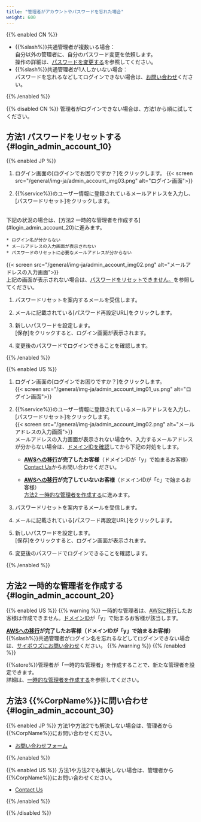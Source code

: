 ```yaml
---
title: "管理者がアカウントやパスワードを忘れた場合"
weight: 600
---
```


{{% enabled CN %}}

* {{%slash%}}共通管理者が複数いる場合：  
  自分以外の管理者に、自分のパスワード変更を依頼します。  
  操作の詳細は、[パスワードを変更する](/general/ja/admin/list_useradmin/list_user/edit_userpw.html)を参照してください。  
* {{%slash%}}共通管理者が1人しかいない場合：  
  パスワードを忘れるなどしてログインできない場合は、[お問い合わせ](https://www.cybozu.cn/free.html)ください。

{{% /enabled %}}

{{% disabled CN %}}
管理者がログインできない場合は、方法1から順に試してください。  

## 方法1 パスワードをリセットする {#login_admin_account_10}

{{% enabled JP %}}

1. ログイン画面の[ログインでお困りですか？]をクリックします。
  {{< screen src="/general/img-ja/admin_account_img03.png"  alt="ログイン画面">}}

1. {{%service%}}のユーザー情報に登録されているメールアドレスを入力し、[パスワードリセット]をクリックします。  
  <br>
  下記の状況の場合は、[方法2 一時的な管理者を作成する](#login_admin_account_20)に進みます。  

    * ログイン名が分からない
    * メールアドレスの入力画面が表示されない
    * パスワードのリセットに必要なメールアドレスが分からない
  {{< screen src="/general/img-ja/admin_account_img02.png"  alt="メールアドレスの入力画面">}}  
  上記の画面が表示されない場合は、[パスワードをリセットできません。](/general/ja/login/cannot_reset_pw.html)を参照してください。  

1. パスワードリセットを案内するメールを受信します。  

1. メールに記載されている[パスワード再設定URL]をクリックします。  

1. 新しいパスワードを設定します。  
  [保存]をクリックすると、ログイン画面が表示されます。  

1. 変更後のパスワードでログインできることを確認します。  

{{% /enabled %}}

{{% enabled US %}}

1. ログイン画面の[ログインでお困りですか？]をクリックします。  
  {{< screen src="/general/img-ja/admin_account_img01_us.png"  alt="ログイン画面">}}  

1. {{%service%}}のユーザー情報に登録されているメールアドレスを入力し、[パスワードリセット]をクリックします。  
  {{< screen src="/general/img-ja/admin_account_img02.png"  alt="メールアドレスの入力画面">}}  
  メールアドレスの入力画面が表示されない場合や、入力するメールアドレスが分からない場合は、[ドメインIDを確認](/general/ja/admin/list_old/domainid.html)してから下記の対処をします。  

    * <b>[AWSへの移行](https://www.kintone.com/aws-migration/)が完了したお客様</b>（ドメインIDが「y」で始まるお客様）  
      [Contact Us](https://www.kintone.com/support/)からお問い合わせください。  

    * <b>[AWSへの移行](https://www.kintone.com/aws-migration/)が完了していないお客様</b>（ドメインIDが「c」で始まるお客様）  
      [方法2 一時的な管理者を作成する](#login_admin_account_20)に進みます。  

1. パスワードリセットを案内するメールを受信します。  

1. メールに記載されている[パスワード再設定URL]をクリックします。  

1. 新しいパスワードを設定します。  
  [保存]をクリックすると、ログイン画面が表示されます。  

1. 変更後のパスワードでログインできることを確認します。  

  {{% /enabled %}}

## 方法2 一時的な管理者を作成する {#login_admin_account_20}

{{% enabled US %}}
{{% warning %}}
一時的な管理者は、[AWSに移行](https://www.kintone.com/aws-migration/)したお客様は作成できません。[ドメインID](/general/ja/admin/list_old/domainid.html)が「y」で始まるお客様が該当します。

**[AWSへの移行](https://www.kintone.com/aws-migration/)が完了したお客様（ドメインIDが「y」で始まるお客様）**  
{{%slash%}}共通管理者がログイン名を忘れるなどしてログインできない場合は、[サイボウズにお問い合わせ](https://www.kintone.com/support/)ください。
{{% /warning %}}
{{% /enabled %}}

{{%store%}}管理者が「一時的な管理者」を作成することで、新たな管理者を設定できます。  
詳細は、[一時的な管理者を作成する](/general/ja/login/admin_temp.html)を参照してください。  

## 方法3 {{%CorpName%}}に問い合わせ {#login_admin_account_30}

{{% enabled JP %}}
方法1や方法2でも解決しない場合は、管理者から{{%CorpName%}}にお問い合わせください。  

* [お問い合わせフォーム](https://r.cybozu.com/store/jp/inquiry/common.html)

{{% /enabled %}}

{{% enabled US %}}
方法1や方法2でも解決しない場合は、管理者から{{%CorpName%}}にお問い合わせください。  

* [Contact Us](https://www.kintone.com/support/)

{{% /enabled %}}

{{% /disabled %}}
